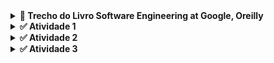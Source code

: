 <details>
<summary><strong> 📖 Trecho do Livro Software Engineering at Google, Oreilly </strong></summary>
  
### 📔 Primeiro Trecho

  What precisely do we mean by software engineering? What distinguishes “software engineering” from “programming” or “computer science”? And why would Google have a unique perspective to add to the corpus of previous software engineering literature written over the past 50 years?
 
The terms “programming” and “software engineering” have been used interchangeably for quite some time in our industry, although each term has a different emphasis and different implications. University students tend to study computer science and get jobs writing code as “programmers.”
 
“Software engineering,” however, sounds more serious, as if it implies the application of some theoretical knowledge to build something real and precise. Mechanical engineers, civil engineers, aeronautical engineers, and those in other engineering disciplines all practice engineering. They all work in the real world and use the application of their theoretical knowledge to create something real. Software engineers also create “something real,” though it is less tangible than the things other engineers create.
 
Unlike those more established engineering professions, current software engineering theory or practice is not nearly as rigorous. Aeronautical engineers must follow rigid guidelines and practices, because errors in their calculations can cause real damage; programming, on the whole, has traditionally not followed such rigorous practices. But, as software becomes more integrated into our lives, we must adopt and rely on more rigorous engineering methods. We hope this book helps others see a path toward more reliable software practices.

## Tradução 
O que exatamente queremos dizer com engenharia de software? O que diferencia “engenharia de software” de “programação” ou “ciência da computação”? E por que o Google teria uma perspectiva única para acrescentar ao corpo de literatura sobre engenharia de software escrito nos últimos 50 anos?

Os termos “programação” e “engenharia de software” têm sido usados de forma intercambiável há bastante tempo em nossa indústria, embora cada termo tenha ênfases e implicações diferentes. Estudantes universitários tendem a estudar ciência da computação e conseguir empregos escrevendo código como “programadores”.

“Engenharia de software”, no entanto, soa mais sério, como se implicasse a aplicação de algum conhecimento teórico para construir algo real e preciso. Engenheiros mecânicos, civis, aeronáuticos e aqueles de outras disciplinas de engenharia praticam engenharia. Todos eles trabalham no mundo real e aplicam seu conhecimento teórico para criar algo concreto. Engenheiros de software também criam “algo real”, embora seja menos tangível do que as coisas que outros engenheiros criam.

Diferentemente dessas profissões de engenharia mais estabelecidas, a teoria ou prática atual da engenharia de software não é tão rigorosa. Engenheiros aeronáuticos devem seguir diretrizes e práticas rígidas, porque erros em seus cálculos podem causar danos reais; a programação, no geral, tradicionalmente não seguiu práticas tão rigorosas. Mas, à medida que o software se torna mais integrado às nossas vidas, devemos adotar e depender de métodos de engenharia mais rigorosos. Esperamos que este livro ajude outros a enxergar um caminho para práticas de software mais confiáveis.

### 📔 Segundo Trecho

Programming Over Time
We propose that “software engineering” encompasses not just the act of writing code, but all of the tools and processes an organization uses to build and maintain that code over time. What practices can a software organization introduce that will best keep its code valuable over the long term? How can engineers make a codebase more sustainable and the software engineering discipline itself more rigorous? We don’t have fundamental answers to these questions, but we hope that Google’s collective experience over the past two decades illuminates possible paths toward finding those answers.
 
One key insight we share in this book is that software engineering can be thought of as “programming integrated over time.” What practices can we introduce to our code to make it sustainable—able to react to necessary change—over its life cycle, from conception to introduction to maintenance to deprecation?
 
The book emphasizes three fundamental principles that we feel software organizations should keep in mind when designing, architecting, and writing their code:
 
Time and Change
How code will need to adapt over the length of its life
 
Scale and Growth
How an organization will need to adapt as it evolves
 
Trade-offs and Costs
How an organization makes decisions, based on the lessons of Time and Change and Scale and Growth

## Tradução 

Programação ao Longo do Tempo
Propomos que “engenharia de software” engloba não apenas o ato de escrever código, mas também todas as ferramentas e processos que uma organização utiliza para construir e manter esse código ao longo do tempo. Que práticas uma organização de software pode adotar para manter seu código valioso a longo prazo? Como os engenheiros podem tornar uma base de código mais sustentável e a própria disciplina de engenharia de software mais rigorosa? Não temos respostas fundamentais para essas questões, mas esperamos que a experiência coletiva do Google ao longo das últimas duas décadas ilumine caminhos possíveis para encontrá-las.

Um insight chave que compartilhamos neste livro é que a engenharia de software pode ser vista como “programação integrada ao longo do tempo.” Que práticas podemos introduzir em nosso código para torná-lo sustentável—capaz de reagir a mudanças necessárias—ao longo de seu ciclo de vida, desde a concepção até a introdução, manutenção e descontinuação?

O livro enfatiza três princípios fundamentais que acreditamos que as organizações de software devem ter em mente ao projetar, arquitetar e escrever seu código:

Tempo e Mudança
Como o código precisará se adaptar ao longo de sua vida

Escala e Crescimento
Como uma organização precisará se adaptar à medida que evolui

Compensações e Custos
Como uma organização toma decisões, com base nas lições de Tempo e Mudança e Escala e Crescimento
</details>
<details>
<summary><strong> ✅ Atividade 1</strong></summary>

### 📄 Comentário do primeiro trecho

Software engineering (engenharia de software) não é a mesma coisa que programação ou ciência da computação. Programação é só escrever código, e estudantes de ciência da computação normalmente começam a trabalhar como programadores. Já engenharia de software é mais séria: envolve usar conhecimentos teóricos para criar algo real e funcional.

Assim como engenheiros civis, mecânicos ou aeronáuticos usam a teoria para construir coisas concretas, engenheiros de software também criam algo real, mesmo que seja mais “intangível”.

O problema é que, diferente dessas outras engenharias, a engenharia de software ainda não tem práticas tão rígidas e rigorosas. Por exemplo, engenheiros aeronáuticos precisam seguir regras muito estritas porque qualquer erro pode ser grave. Na programação, isso nem sempre aconteceu.

Mas como o software está cada vez mais presente na nossa vida, é necessário ter métodos mais confiáveis e rigorosos. Esse livro do Google mostra um caminho para práticas de software mais seguras e eficientes, trazendo uma perspectiva nova que ajuda a complementar o que já existe sobre engenharia de software nos últimos 50 anos.

</details>

<details>
<summary><strong> ✅ Atividade 2</strong></summary>

### 📄 Comentário do segundo trecho

Engenharia de software não é só escrever código, mas envolve todas as ferramentas e processos que uma empresa usa para criar e manter esse código ao longo do tempo. A grande questão é: quais práticas ajudam a manter o código valioso e sustentável no longo prazo? E como tornar a disciplina de engenharia de software mais rigorosa? Não existe uma resposta definitiva, mas a experiência do Google ao longo de 20 anos mostra caminhos possíveis.

Uma ideia principal do livro é pensar engenharia de software como “programação integrada ao longo do tempo”. Ou seja, é preciso criar código que consiga se adaptar às mudanças durante todo o seu ciclo de vida: desde a concepção, passando pelo lançamento, manutenção e até a hora de ser descontinuado.

O livro destaca três princípios fundamentais que toda organização deve considerar ao projetar, arquitetar e escrever código:

1. **Tempo e Mudança** - Tempo e Mudança: como o código precisará se adaptar ao longo da sua vida.

2. **Escala e Crescimento** - Escala e Crescimento: como a empresa vai precisar evoluir conforme cresce.

3. **Custos e Compensações** - Compromissos e Custos: como tomar decisões baseadas no que aprendemos sobre Tempo, Mudança, Escala e Crescimento.

O texto destaca que engenharia de software vai além de apenas escrever código: é sobre enxergar o software como algo vivo, que muda e evolui com o tempo. E que a forma como organizamos, mantemos e planejamos essas mudanças faz toda a diferença na qualidade e na longevidade do que criamos.

</details>

<details>
<summary><strong> ✅ Atividade 3</strong></summary>

## 🎯 3 exemplos de trade-off em softwares e explicá-los.

### 🔴 Velocidade vs. Manutenção

- **Exemplo:** Um desenvolvedor pode escrever código rápido e funcional para entregar logo, mas ele pode ficar confuso ou difícil de manter depois.

- **Explicação:** Optar por rapidez agora pode aumentar o custo de manutenção no futuro, porque será mais difícil corrigir bugs ou adicionar funcionalidades.

### 🔴 Segurança vs. Usabilidade

- **Exemplo:** Um aplicativo bancário pode exigir autenticação em duas etapas para proteger melhor os usuários, mas isso deixa o acesso mais lento e complicado.

- **Explicação:** Aumentar a segurança pode dificultar a experiência do usuário, então a equipe precisa equilibrar proteção e facilidade de uso.

### 🔴 Performance vs. Consumo de Recursos

- **Exemplo:** Um software pode processar dados muito rapidamente, mas usar muita memória ou CPU.

- **Explicação:** Melhorar a performance pode aumentar o consumo de recursos do sistema, o que pode afetar outros programas ou usuários com máquinas mais fracas.
</details>

